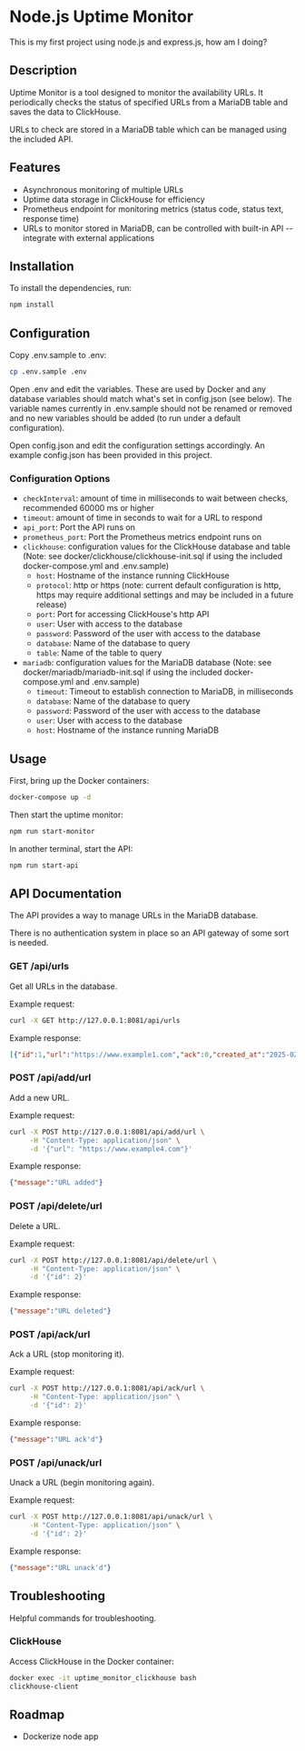 # Node.js Uptime Monitor

This is my first project using node.js and express.js, how am I doing?

## Description

Uptime Monitor is a tool designed to monitor the availability URLs. It periodically checks the status of specified URLs from a MariaDB table and saves the data to ClickHouse.

URLs to check are stored in a MariaDB table which can be managed using the included API.

## Features

- Asynchronous monitoring of multiple URLs
- Uptime data storage in ClickHouse for efficiency
- Prometheus endpoint for monitoring metrics (status code, status text, response time)
- URLs to monitor stored in MariaDB, can be controlled with built-in API -- integrate with external applications

## Installation

To install the dependencies, run:

```bash
npm install
```

## Configuration

Copy .env.sample to .env:

```bash
cp .env.sample .env
```

Open .env and edit the variables. These are used by Docker and any database variables should match what's set in config.json (see below). The variable names currently in .env.sample should not be renamed or removed and no new variables should be added (to run under a default configuration).

Open config.json and edit the configuration settings accordingly. An example config.json has been provided in this project.

### Configuration Options

- `checkInterval`: amount of time in milliseconds to wait between checks, recommended 60000 ms or higher
- `timeout`: amount of time in seconds to wait for a URL to respond
- `api_port`: Port the API runs on
- `prometheus_port`: Port the Prometheus metrics endpoint runs on
- `clickhouse`: configuration values for the ClickHouse database and table (Note: see docker/clickhouse/clickhouse-init.sql if using the included docker-compose.yml and .env.sample)
  - `host`: Hostname of the instance running ClickHouse
  - `protocol`: http or https (note: current default configuration is http, https may require additional settings and may be included in a future release)
  - `port`: Port for accessing ClickHouse's http API
  - `user`: User with access to the database
  - `password`: Password of the user with access to the database
  - `database`: Name of the database to query
  - `table`: Name of the table to query
- `mariadb`: configuration values for the MariaDB database (Note: see docker/mariadb/mariadb-init.sql if using the included docker-compose.yml and .env.sample)
  - `timeout`: Timeout to establish connection to MariaDB, in milliseconds
  - `database`: Name of the database to query
  - `password`: Password of the user with access to the database
  - `user`: User with access to the database
  - `host`: Hostname of the instance running MariaDB

## Usage

First, bring up the Docker containers:

```bash
docker-compose up -d
```

Then start the uptime monitor:

```bash
npm run start-monitor
```

In another terminal, start the API:

```bash
npm run start-api
```

## API Documentation

The API provides a way to manage URLs in the MariaDB database.

There is no authentication system in place so an API gateway of some sort is needed.

### GET /api/urls

Get all URLs in the database.

Example request:
```bash
curl -X GET http://127.0.0.1:8081/api/urls
```

Example response:
```json
[{"id":1,"url":"https://www.example1.com","ack":0,"created_at":"2025-02-15T23:33:44.000Z"},{"id":2,"url":"https://www.example2.com","ack":0,"created_at":"2025-02-15T23:34:11.000Z"},{"id":3,"url":"https://www.example3.com","ack":0,"created_at":"2025-02-15T23:34:24.000Z"}]
```

### POST /api/add/url

Add a new URL.

Example request:
```bash
curl -X POST http://127.0.0.1:8081/api/add/url \
     -H "Content-Type: application/json" \
     -d '{"url": "https://www.example4.com"}'
```

Example response:
```json
{"message":"URL added"}
```

### POST /api/delete/url

Delete a URL.

Example request:
```bash
curl -X POST http://127.0.0.1:8081/api/delete/url \
     -H "Content-Type: application/json" \
     -d '{"id": 2}'
```

Example response:
```json
{"message":"URL deleted"}
```

### POST /api/ack/url

Ack a URL (stop monitoring it).

Example request:
```bash
curl -X POST http://127.0.0.1:8081/api/ack/url \
     -H "Content-Type: application/json" \
     -d '{"id": 2}'
```

Example response:
```json
{"message":"URL ack'd"}
```

### POST /api/unack/url

Unack a URL (begin monitoring again).

Example request:
```bash
curl -X POST http://127.0.0.1:8081/api/unack/url \
     -H "Content-Type: application/json" \
     -d '{"id": 2}'
```

Example response:
```json
{"message":"URL unack'd"}
```

## Troubleshooting

Helpful commands for troubleshooting.

### ClickHouse

Access ClickHouse in the Docker container:

```bash
docker exec -it uptime_monitor_clickhouse bash
clickhouse-client
```

## Roadmap

- Dockerize node app
